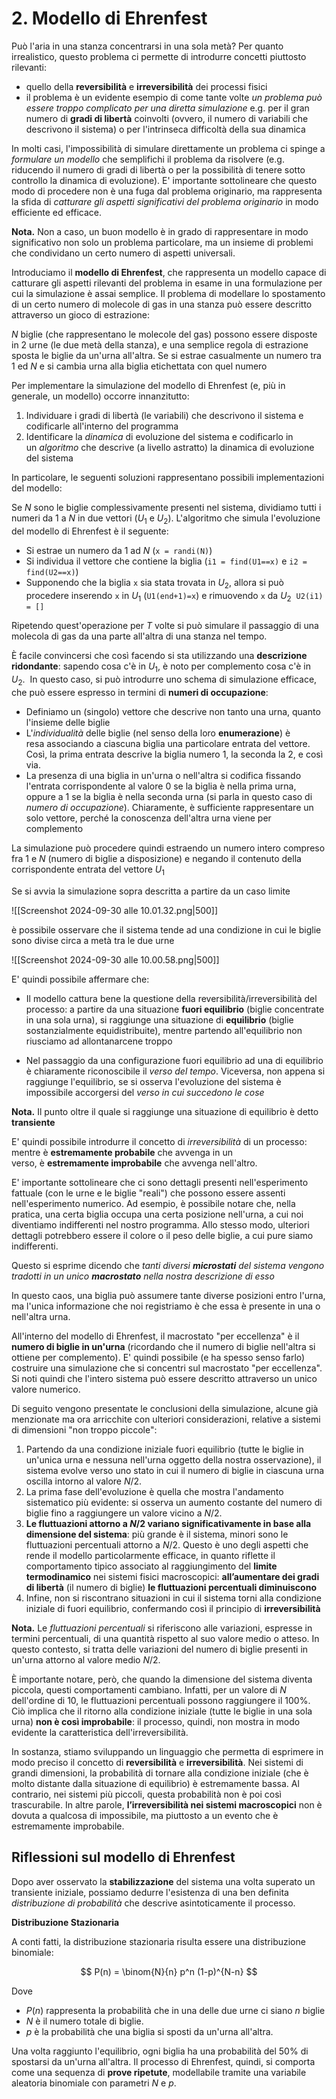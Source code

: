 # 2. Modello di Ehrenfest

Può l'aria in una stanza concentrarsi in una sola metà? Per quanto irrealistico, questo problema ci permette di introdurre concetti piuttosto rilevanti: 

- quello della **reversibilità** e **irreversibilità** dei processi fisici
- il problema è un evidente esempio di come tante volte _un problema può essere troppo complicato per una diretta simulazione_ e.g. per il gran numero di **gradi di libertà** coinvolti (ovvero, il numero di variabili che descrivono il sistema) o per l'intrinseca difficoltà della sua dinamica

In molti casi, l'impossibilità di simulare direttamente un problema ci spinge a _formulare un modello_ che semplifichi il problema da risolvere (e.g. riducendo il numero di gradi di libertà o per la possibilità di tenere sotto controllo la dinamica di evoluzione). E' importante sottolineare che questo modo di procedere non è una fuga dal problema originario, ma rappresenta la sfida di _catturare gli aspetti significativi del problema originario_ in modo efficiente ed efficace. 

**Nota.** Non a caso, un buon modello è in grado di rappresentare in modo significativo non solo un problema particolare, ma un insieme di problemi che condividano un certo numero di aspetti universali.

Introduciamo il **modello di Ehrenfest**, che rappresenta un modello capace di catturare gli aspetti rilevanti del problema in esame in una formulazione per cui la simulazione è assai semplice. Il problema di modellare lo spostamento di un certo numero di molecole di gas in una stanza può essere descritto attraverso un gioco di estrazione:

$N$ biglie (che rappresentano le molecole del gas) possono essere disposte in $2$ urne (le due metà della stanza), e una semplice regola di estrazione sposta le biglie da un'urna all'altra. Se si estrae casualmente un numero tra $1$ ed $N$ e si cambia urna alla biglia etichettata con quel numero 

Per implementare la simulazione del modello di Ehrenfest (e, più in generale, un modello) occorre innanzitutto:

1. Individuare i gradi di libertà (le variabili) che descrivono il sistema e codificarle all'interno del programma
2. Identificare la _dinamica_ di evoluzione del sistema e codificarlo in un _algoritmo_ che descrive (a livello astratto) la dinamica di evoluzione del sistema

In particolare, le seguenti soluzioni rappresentano possibili implementazioni del modello:

Se $N$ sono le biglie complessivamente presenti nel sistema, dividiamo tutti i numeri da $1$ a $N$ in due vettori ($U_1$ e $U_2$). L'algoritmo che simula l'evoluzione del modello di Ehrenfest è il seguente: 

- Si estrae un numero da $1$ ad $N$  (`x = randi(N)`)
- Si individua il vettore che contiene la biglia (`i1 = find(U1==x)` e `i2 = find(U2==x)`) 
- Supponendo che la biglia `x` sia stata trovata in $U_2$, allora si può procedere inserendo `x` in $U_1$ (`U1(end+1)=x`) e rimuovendo `x` da $U_2$  `U2(i1) = []`

Ripetendo quest'operazione per $T$ volte si può simulare il passaggio di una molecola di gas da una parte all'altra di una stanza nel tempo.

È facile convincersi che così facendo si sta utilizzando una **descrizione ridondante**: sapendo cosa c'è in $U_1$, è noto per complemento cosa c'è in $U_2$.  In questo caso, si può introdurre uno schema di simulazione efficace, che può essere espresso in termini di **numeri di occupazione**: 

- Definiamo un (singolo) vettore che descrive non tanto una urna, quanto l'insieme delle biglie
- L'_individualità_ delle biglie (nel senso della loro **enumerazione**) è resa associando a ciascuna biglia una particolare entrata del vettore. Così, la prima entrata descrive la biglia numero 1, la seconda la 2, e così via. 
- La presenza di una biglia in un'urna o nell'altra si codifica fissando l'entrata corrispondente al valore $0$ se la biglia è nella prima urna, oppure a $1$ se la biglia è nella seconda urna (si parla in questo caso di _numero di occupazione_). Chiaramente, è sufficiente rappresentare un solo vettore, perché la conoscenza dell'altra urna viene per complemento

La simulazione può procedere quindi estraendo un numero intero compreso fra $1$ e $N$ (numero di biglie a disposizione) e negando il contenuto della corrispondente entrata del vettore $U_1$ 

Se si avvia la simulazione sopra descritta a partire da un caso limite 

![[Screenshot 2024-09-30 alle 10.01.32.png|500]]

è possibile osservare che il sistema tende ad una condizione in cui le biglie sono divise circa a metà tra le due urne

![[Screenshot 2024-09-30 alle 10.00.58.png|500]]

E' quindi possibile affermare che: 

- Il modello cattura bene la questione della reversibilità/irreversibilità del processo: a partire da una situazione **fuori equilibrio** (biglie concentrate in una sola urna), si raggiunge una situazione di **equilibrio** (biglie sostanzialmente equidistribuite), mentre partendo all'equilibrio non riusciamo ad allontanarcene troppo

- Nel passaggio da una configurazione fuori equilibrio ad una di equilibrio è chiaramente riconoscibile il _verso del tempo_. Viceversa, non appena si raggiunge l'equilibrio, se si osserva l'evoluzione del sistema è impossibile accorgersi del _verso in cui succedono le cose_

**Nota.** Il punto oltre il quale si raggiunge una situazione di equilibrio è detto **transiente**

E' quindi possibile introdurre il concetto di _irreversibilità_ di un processo: mentre è **estremamente probabile** che avvenga in un verso, è **estremamente improbabile** che avvenga nell'altro.

E' importante sottolineare che ci sono dettagli presenti nell'esperimento fattuale (con le urne e le biglie "reali") che possono essere assenti nell'esperimento numerico. Ad esempio, è possibile notare che, nella pratica, una certa biglia occupa una certa posizione nell'urna, a cui noi diventiamo indifferenti nel nostro programma. Allo stesso modo, ulteriori dettagli potrebbero essere il colore o il peso delle biglie, a cui pure siamo indifferenti.

Questo si esprime dicendo che _tanti diversi **microstati** del sistema vengono tradotti in un unico **macrostato** nella nostra descrizione di esso_

In questo caos, una biglia può assumere tante diverse posizioni entro l'urna, ma l'unica informazione che noi registriamo è che essa è presente in una o nell'altra urna.

All'interno del modello di Ehrenfest, il macrostato "per eccellenza" è il **numero di biglie in un'urna** (ricordando che il numero di biglie nell'altra si ottiene per complemento). E' quindi possibile (e ha spesso senso farlo) costruire una simulazione che si concentri sul macrostato "per eccellenza". Si noti quindi che l'intero sistema può essere descritto attraverso un unico valore numerico.

Di seguito vengono presentate le conclusioni della simulazione, alcune già menzionate ma ora arricchite con ulteriori considerazioni, relative a sistemi di dimensioni "non troppo piccole":

1. Partendo da una condizione iniziale fuori equilibrio (tutte le biglie in un'unica urna e nessuna nell'urna oggetto della nostra osservazione), il sistema evolve verso uno stato in cui il numero di biglie in ciascuna urna oscilla intorno al valore $N/2$.
2. La prima fase dell'evoluzione è quella che mostra l'andamento sistematico più evidente: si osserva un aumento costante del numero di biglie fino a raggiungere un valore vicino a $N/2$.
3. **Le fluttuazioni attorno a $N/2$ variano significativamente in base alla dimensione del sistema**: più grande è il sistema, minori sono le fluttuazioni percentuali attorno a $N/2$. Questo è uno degli aspetti che rende il modello particolarmente efficace, in quanto riflette il comportamento tipico associato al raggiungimento del **limite termodinamico** nei sistemi fisici macroscopici: **all’aumentare dei gradi di libertà** (il numero di biglie) **le fluttuazioni percentuali diminuiscono**
4. Infine, non si riscontrano situazioni in cui il sistema torni alla condizione iniziale di fuori equilibrio, confermando così il principio di **irreversibilità**

**Nota.** Le _fluttuazioni percentuali_ si riferiscono alle variazioni, espresse in termini percentuali, di una quantità rispetto al suo valore medio o atteso. In questo contesto, si tratta delle variazioni del numero di biglie presenti in un'urna attorno al valore medio $N/2$.

È importante notare, però, che quando la dimensione del sistema diventa piccola, questi comportamenti cambiano. Infatti, per un valore di $N$ dell'ordine di 10, le fluttuazioni percentuali possono raggiungere il 100%. Ciò implica che il ritorno alla condizione iniziale (tutte le biglie in una sola urna) **non è così improbabile**: il processo, quindi, non mostra in modo evidente la caratteristica dell'irreversibilità.

In sostanza, stiamo sviluppando un linguaggio che permetta di esprimere in modo preciso il concetto di **reversibilità** e **irreversibilità**. Nei sistemi di grandi dimensioni, la probabilità di tornare alla condizione iniziale (che è molto distante dalla situazione di equilibrio) è estremamente bassa. Al contrario, nei sistemi più piccoli, questa probabilità non è poi così trascurabile. In altre parole, **l’irreversibilità nei sistemi macroscopici** non è dovuta a qualcosa di impossibile, ma piuttosto a un evento che è estremamente improbabile.

## Riflessioni sul modello di Ehrenfest

Dopo aver osservato la **stabilizzazione** del sistema una volta superato un transiente iniziale, possiamo dedurre l'esistenza di una ben definita _distribuzione di probabilità_ che descrive asintoticamente il processo.

**Distribuzione Stazionaria**

A conti fatti, la distribuzione stazionaria risulta essere una distribuzione binomiale:

$$
P(n) = \binom{N}{n} p^n (1-p)^{N-n}
$$

Dove

- $P(n)$ rappresenta la probabilità che in una delle due urne ci siano $n$ biglie
- $N$ è il numero totale di biglie.
- $p$ è la probabilità che una biglia si sposti da un'urna all'altra.

Una volta raggiunto l'equilibrio, ogni biglia ha una probabilità del 50% di spostarsi da un'urna all'altra. Il processo di Ehrenfest, quindi, si comporta come una sequenza di **prove ripetute**, modellabile tramite una variabile aleatoria binomiale con parametri $N$ e $p$.